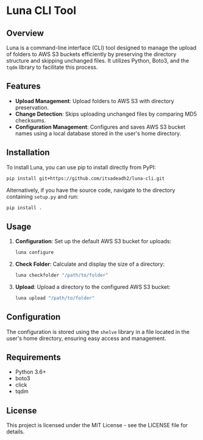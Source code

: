 
# Luna CLI Tool

## Overview
Luna is a command-line interface (CLI) tool designed to manage the upload of folders to AWS S3 buckets efficiently by preserving the directory structure and skipping unchanged files. It utilizes Python, Boto3, and the `tqdm` library to facilitate this process.

## Features
- **Upload Management**: Upload folders to AWS S3 with directory preservation.
- **Change Detection**: Skips uploading unchanged files by comparing MD5 checksums.
- **Configuration Management**: Configures and saves AWS S3 bucket names using a local database stored in the user's home directory.

## Installation
To install Luna, you can use pip to install directly from PyPI:

```bash
pip install git+https://github.com/itsadeadh2/luna-cli.git
```

Alternatively, if you have the source code, navigate to the directory containing `setup.py` and run:

```bash
pip install .
```

## Usage
1. **Configuration**:
   Set up the default AWS S3 bucket for uploads:
   ```bash
   luna configure
   ```

2. **Check Folder**:
   Calculate and display the size of a directory:
   ```bash
   luna checkfolder "/path/to/folder"
   ```

3. **Upload**:
   Upload a directory to the configured AWS S3 bucket:
   ```bash
   luna upload "/path/to/folder"
   ```

## Configuration
The configuration is stored using the `shelve` library in a file located in the user's home directory, ensuring easy access and management.

## Requirements
- Python 3.6+
- boto3
- click
- tqdm

## License
This project is licensed under the MIT License - see the LICENSE file for details.
